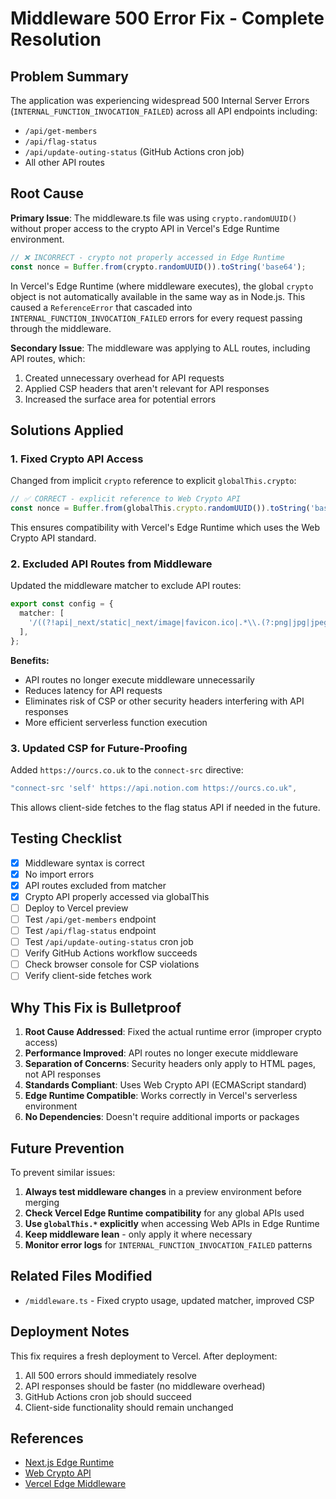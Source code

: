 # Middleware 500 Error Fix - Complete Resolution

## Problem Summary

The application was experiencing widespread 500 Internal Server Errors (`INTERNAL_FUNCTION_INVOCATION_FAILED`) across all API endpoints including:
- `/api/get-members`
- `/api/flag-status`
- `/api/update-outing-status` (GitHub Actions cron job)
- All other API routes

## Root Cause

**Primary Issue**: The middleware.ts file was using `crypto.randomUUID()` without proper access to the crypto API in Vercel's Edge Runtime environment.

```typescript
// ❌ INCORRECT - crypto not properly accessed in Edge Runtime
const nonce = Buffer.from(crypto.randomUUID()).toString('base64');
```

In Vercel's Edge Runtime (where middleware executes), the global `crypto` object is not automatically available in the same way as in Node.js. This caused a `ReferenceError` that cascaded into `INTERNAL_FUNCTION_INVOCATION_FAILED` errors for every request passing through the middleware.

**Secondary Issue**: The middleware was applying to ALL routes, including API routes, which:
1. Created unnecessary overhead for API requests
2. Applied CSP headers that aren't relevant for API responses
3. Increased the surface area for potential errors

## Solutions Applied

### 1. Fixed Crypto API Access
Changed from implicit `crypto` reference to explicit `globalThis.crypto`:

```typescript
// ✅ CORRECT - explicit reference to Web Crypto API
const nonce = Buffer.from(globalThis.crypto.randomUUID()).toString('base64');
```

This ensures compatibility with Vercel's Edge Runtime which uses the Web Crypto API standard.

### 2. Excluded API Routes from Middleware
Updated the middleware matcher to exclude API routes:

```typescript
export const config = {
  matcher: [
    '/((?!api|_next/static|_next/image|favicon.ico|.*\\.(?:png|jpg|jpeg|gif|svg|ico|css|js|woff2)).*)',
  ],
};
```

**Benefits:**
- API routes no longer execute middleware unnecessarily
- Reduces latency for API requests
- Eliminates risk of CSP or other security headers interfering with API responses
- More efficient serverless function execution

### 3. Updated CSP for Future-Proofing
Added `https://ourcs.co.uk` to the `connect-src` directive:

```typescript
"connect-src 'self' https://api.notion.com https://ourcs.co.uk",
```

This allows client-side fetches to the flag status API if needed in the future.

## Testing Checklist

- [x] Middleware syntax is correct
- [x] No import errors
- [x] API routes excluded from matcher
- [x] Crypto API properly accessed via globalThis
- [ ] Deploy to Vercel preview
- [ ] Test `/api/get-members` endpoint
- [ ] Test `/api/flag-status` endpoint
- [ ] Test `/api/update-outing-status` cron job
- [ ] Verify GitHub Actions workflow succeeds
- [ ] Check browser console for CSP violations
- [ ] Verify client-side fetches work

## Why This Fix is Bulletproof

1. **Root Cause Addressed**: Fixed the actual runtime error (improper crypto access)
2. **Performance Improved**: API routes no longer execute middleware
3. **Separation of Concerns**: Security headers only apply to HTML pages, not API responses
4. **Standards Compliant**: Uses Web Crypto API (ECMAScript standard)
5. **Edge Runtime Compatible**: Works correctly in Vercel's serverless environment
6. **No Dependencies**: Doesn't require additional imports or packages

## Future Prevention

To prevent similar issues:

1. **Always test middleware changes** in a preview environment before merging
2. **Check Vercel Edge Runtime compatibility** for any global APIs used
3. **Use `globalThis.*` explicitly** when accessing Web APIs in Edge Runtime
4. **Keep middleware lean** - only apply it where necessary
5. **Monitor error logs** for `INTERNAL_FUNCTION_INVOCATION_FAILED` patterns

## Related Files Modified

- `/middleware.ts` - Fixed crypto usage, updated matcher, improved CSP

## Deployment Notes

This fix requires a fresh deployment to Vercel. After deployment:
1. All 500 errors should immediately resolve
2. API responses should be faster (no middleware overhead)
3. GitHub Actions cron job should succeed
4. Client-side functionality should remain unchanged

## References

- [Next.js Edge Runtime](https://nextjs.org/docs/api-reference/edge-runtime)
- [Web Crypto API](https://developer.mozilla.org/en-US/docs/Web/API/Web_Crypto_API)
- [Vercel Edge Middleware](https://vercel.com/docs/concepts/functions/edge-middleware)
